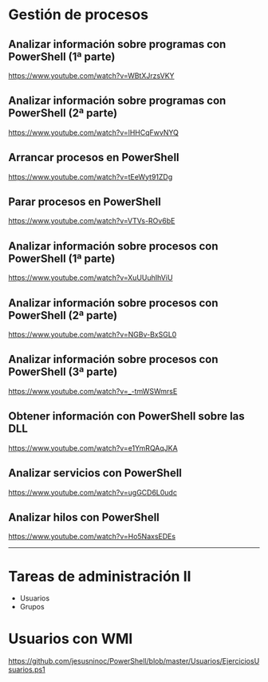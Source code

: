 # Gestión de procesos

## Analizar información sobre programas con PowerShell (1ª parte)
https://www.youtube.com/watch?v=WBtXJrzsVKY

## Analizar información sobre programas con PowerShell (2ª parte)
https://www.youtube.com/watch?v=lHHCqFwvNYQ

## Arrancar procesos en PowerShell
https://www.youtube.com/watch?v=tEeWyt91ZDg

## Parar procesos en PowerShell
https://www.youtube.com/watch?v=VTVs-ROv6bE

## Analizar información sobre procesos con PowerShell (1ª parte)
https://www.youtube.com/watch?v=XuUUuhIhViU

## Analizar información sobre procesos con PowerShell (2ª parte)
https://www.youtube.com/watch?v=NGBv-BxSGL0

## Analizar información sobre procesos con PowerShell (3ª parte)
https://www.youtube.com/watch?v=_-tmWSWmrsE

## Obtener información con PowerShell sobre las DLL
https://www.youtube.com/watch?v=e1YmRQAqJKA

## Analizar servicios con PowerShell
https://www.youtube.com/watch?v=ugGCD6L0udc

## Analizar hilos con PowerShell
https://www.youtube.com/watch?v=Ho5NaxsEDEs

--------------

# Tareas de administración II
- Usuarios
- Grupos

# Usuarios con WMI
https://github.com/jesusninoc/PowerShell/blob/master/Usuarios/EjerciciosUsuarios.ps1
